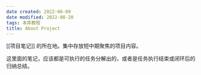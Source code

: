 ```yaml
---
date created: 2022-06-09
date modified: 2022-08-20
tags: 本库教程
title: About Project
---
```


[[项目笔记]] 的所在地。集中存放短中期聚焦的项目内容。

这里面的笔记，应该都是可执行的任务分解出的，或者是任务执行结束或闭环后的归纳总结。
